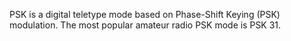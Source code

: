 PSK is a digital teletype mode based on Phase-Shift Keying (PSK) modulation. The most popular amateur radio PSK mode is PSK 31.